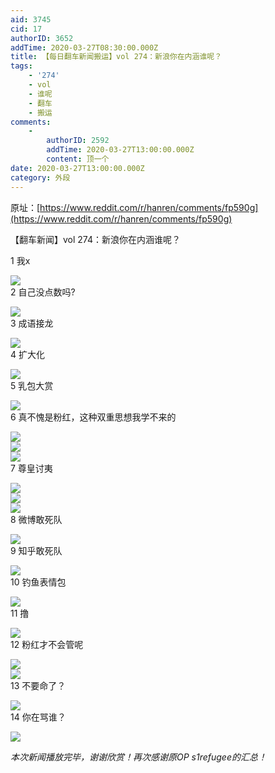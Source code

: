 ```yaml
---
aid: 3745
cid: 17
authorID: 3652
addTime: 2020-03-27T08:30:00.000Z
title: 【每日翻车新闻搬运】vol 274：新浪你在内涵谁呢？
tags:
    - '274'
    - vol
    - 谁呢
    - 翻车
    - 搬运
comments:
    -
        authorID: 2592
        addTime: 2020-03-27T13:00:00.000Z
        content: 顶一个
date: 2020-03-27T13:00:00.000Z
category: 外段
---
```


原址：[https://www.reddit.com/r/hanren/comments/fp590g](https://www.reddit.com/r/hanren/comments/fp590g)

【翻车新闻】vol 274：新浪你在内涵谁呢？

1 我x

![](https://images.weserv.nl/?url=https%3A%2F%2Fpreview.redd.it%2Fszolkx7z1yo41.jpg%3Fwidth%3D720%26format%3Dpjpg%26auto%3Dwebp%26s%3D7240c8d9aabc7daa8a9cac103bf5c8f253c3a932)  
2 自己没点数吗?

![](https://images.weserv.nl/?url=https%3A%2F%2Fpreview.redd.it%2Fsfdugx7z1yo41.jpg%3Fwidth%3D519%26format%3Dpjpg%26auto%3Dwebp%26s%3Dd6c5ac71a3a0c8143931d209512d00a3413d39e1)  
3 成语接龙

![](https://images.weserv.nl/?url=https%3A%2F%2Fpreview.redd.it%2Ff0d2lw7z1yo41.jpg%3Fwidth%3D1280%26format%3Dpjpg%26auto%3Dwebp%26s%3D57f75560be47ae7d2040d97af7d0ed103a5bed65)  
4 扩大化

![](https://images.weserv.nl/?url=https%3A%2F%2Fpreview.redd.it%2Fztix5x7z1yo41.png%3Fwidth%3D1136%26format%3Dpng%26auto%3Dwebp%26s%3D4c1fe42ba9f59cebdca317a6a4922af560c84714)  
5 乳包大赏

![](https://images.weserv.nl/?url=https%3A%2F%2Fpreview.redd.it%2Fb8ai9w7z1yo41.jpg%3Fwidth%3D1080%26format%3Dpjpg%26auto%3Dwebp%26s%3D9ef85a19ea2d236994d0c7d1c885fe63a13b4450)  
6 真不愧是粉红，这种双重思想我学不来的

![](https://images.weserv.nl/?url=https%3A%2F%2Fpreview.redd.it%2Fwtnusw7z1yo41.jpg%3Fwidth%3D951%26format%3Dpjpg%26auto%3Dwebp%26s%3Db5320ce4632f6231f0ae5006c224036660c82a3a)  
![](https://images.weserv.nl/?url=https%3A%2F%2Fpreview.redd.it%2F7ef10v7z1yo41.jpg%3Fwidth%3D1001%26format%3Dpjpg%26auto%3Dwebp%26s%3D7cb2d74d8af12d7a7c968bc8ba1e0aa2712185ef)  
![](https://images.weserv.nl/?url=https%3A%2F%2Fpreview.redd.it%2Frwhd1x7z1yo41.jpg%3Fwidth%3D571%26format%3Dpjpg%26auto%3Dwebp%26s%3D046ecd7640b22f1a83b2be2e04a361f817d395b6)  
7 尊皇讨夷

![](https://images.weserv.nl/?url=https%3A%2F%2Fpreview.redd.it%2Fuuloiv7z1yo41.jpg%3Fwidth%3D719%26format%3Dpjpg%26auto%3Dwebp%26s%3D86a650799c891037f40c29b861b5b95e26d9a915)  
![](https://images.weserv.nl/?url=https%3A%2F%2Fpreview.redd.it%2F7wec5v7z1yo41.jpg%3Fwidth%3D720%26format%3Dpjpg%26auto%3Dwebp%26s%3D0c31d55c9daedde6a9318cb034fcacfdb9a9ae0e)  
![](https://images.weserv.nl/?url=https%3A%2F%2Fpreview.redd.it%2Fna3bfx7z1yo41.jpg%3Fwidth%3D909%26format%3Dpjpg%26auto%3Dwebp%26s%3D7f6b7f53a7f30677260bd7bfed46230aaba47851)  
8 微博敢死队

![](https://images.weserv.nl/?url=https%3A%2F%2Fpreview.redd.it%2Fn6pkrw7z1yo41.jpg%3Fwidth%3D604%26format%3Dpjpg%26auto%3Dwebp%26s%3D56189cd068e41ed85d7ebadf8ee56deda45a53e9)  
9 知乎敢死队

![](https://images.weserv.nl/?url=https%3A%2F%2Fpreview.redd.it%2F8i7esw7z1yo41.jpg%3Fwidth%3D710%26format%3Dpjpg%26auto%3Dwebp%26s%3D09d660dad63c2958f492852baf64ece7a883d3bd)  
10 钓鱼表情包

![](https://images.weserv.nl/?url=https%3A%2F%2Fpreview.redd.it%2F2uam9w7z1yo41.jpg%3Fwidth%3D640%26format%3Dpjpg%26auto%3Dwebp%26s%3D78429594233b7be9e28b2fd685c9531cecd3d4b1)  
11 撸

![](https://images.weserv.nl/?url=https%3A%2F%2Fpreview.redd.it%2Ffiaf0w7z1yo41.jpg%3Fwidth%3D680%26format%3Dpjpg%26auto%3Dwebp%26s%3D6addfdf57a1af322046a84ac51c9f858c61ebde5)  
12 粉红才不会管呢

![](https://images.weserv.nl/?url=https%3A%2F%2Fpreview.redd.it%2Fhrn00z7z1yo41.jpg%3Fwidth%3D463%26format%3Dpjpg%26auto%3Dwebp%26s%3Df7ade5438b73278ce7703ad9c46f0479f3eca86f)  
![](https://images.weserv.nl/?url=https%3A%2F%2Fpreview.redd.it%2Fds2fmw7z1yo41.jpg%3Fwidth%3D471%26format%3Dpjpg%26auto%3Dwebp%26s%3D54e87cd97ee6470caf3ba6dc0c58978a9ebed6a0)  
13 不要命了？

![](https://images.weserv.nl/?url=https%3A%2F%2Fpreview.redd.it%2F9zr8ly7z1yo41.jpg%3Fwidth%3D591%26format%3Dpjpg%26auto%3Dwebp%26s%3D5cfe2fa73493269805c22da8821b2f9d2c38bf49)  
14 你在骂谁？

![](https://images.weserv.nl/?url=https%3A%2F%2Fpreview.redd.it%2Fws7fkrb23yo41.png%3Fwidth%3D720%26format%3Dpng%26auto%3Dwebp%26s%3Df0ebe2765b38b7959793ca8d61f2ebaef71b1971)

_本次新闻播放完毕，谢谢欣赏！再次感谢原OP s1refugee的汇总！_
